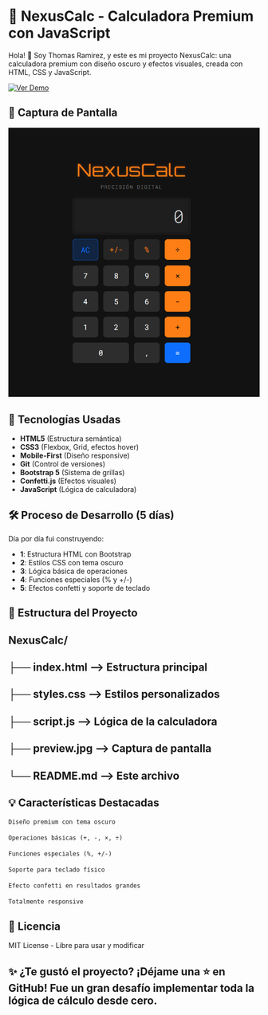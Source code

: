 # 🧮 NexusCalc - Calculadora Premium con JavaScript 

Hola! 👋 Soy Thomas Ramirez, y este es mi proyecto NexusCalc: una calculadora premium con diseño oscuro y efectos visuales, creada con HTML, CSS y JavaScript.

[![Ver Demo](https://img.shields.io/badge/🌐_Ver_Demo_en_Vivo-FF5722?style=for-the-badge)](https://ramirezthomasalan.github.io/NexusCalc/)

## 📸 Captura de Pantalla
![Preview de NexusCalc](preview.png)

## 🔧 Tecnologías Usadas
- **HTML5** (Estructura semántica)
- **CSS3** (Flexbox, Grid, efectos hover)
- **Mobile-First** (Diseño responsive)
- **Git** (Control de versiones)
- **Bootstrap 5** (Sistema de grillas)
- **Confetti.js** (Efectos visuales)
- **JavaScript** (Lógica de calculadora)

## 🛠️ Proceso de Desarrollo (5 días)
Día por día fui construyendo:
- **1**: Estructura HTML con Bootstrap
- **2**: Estilos CSS con tema oscuro
- **3**: Lógica básica de operaciones
- **4**: Funciones especiales (% y +/-)
- **5**: Efectos confetti y soporte de teclado

## 📂 Estructura del Proyecto

## NexusCalc/
## ├── index.html          --> Estructura principal
## ├── styles.css          --> Estilos personalizados
## ├── script.js           --> Lógica de la calculadora
## ├── preview.jpg         --> Captura de pantalla
## └── README.md           --> Este archivo

## 💡 Características Destacadas

    Diseño premium con tema oscuro

    Operaciones básicas (+, -, ×, ÷)

    Funciones especiales (%, +/-)

    Soporte para teclado físico

    Efecto confetti en resultados grandes

    Totalmente responsive

## 📝 Licencia

MIT License - Libre para usar y modificar

## ✨ ¿Te gustó el proyecto? ¡Déjame una ⭐ en GitHub! Fue un gran desafío implementar toda la lógica de cálculo desde cero.

